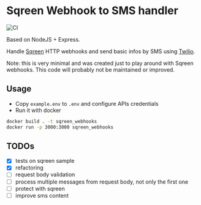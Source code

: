 # Sqreen Webhook to SMS handler
![CI](https://github.com/raphael-thibierge/sqreen_webhooks_to_sms/workflows/CI/badge.svg)

Based on NodeJS + Express.

Handle [Sqreen](https://www.sqreen.com) HTTP webhooks and send basic infos by SMS using [Twilio](https://www.twilio.com).

Note: this is very minimal and was created just to play around with Sqreen webhooks. This code will probably not be maintained or improved.

## Usage
- Copy `example.env` to `.env` and configure APIs credentials
- Run it with docker
```bash
docker build . -t sqreen_webhooks
docker run -p 3000:3000 sqreen_webhooks
```

## TODOs
- [x] tests on sqreen sample
- [x] refactoring
- [ ] request body validation
- [ ] process multiple messages from request body, not only the first one
- [ ] protect with sqreen
- [ ] improve sms content
